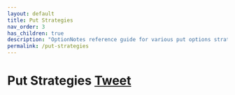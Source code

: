 ```yaml
---
layout: default
title: Put Strategies
nav_order: 3
has_children: true
description: "OptionNotes reference guide for various put options strategies."
permalink: /put-strategies
---
```


# Put Strategies <a href="https://twitter.com/share?ref_src=twsrc%5Etfw" class="twitter-share-button" data-text="Quick reference guide for various Put Option Strategies #optionstrategies #optionnotes" data-url="http://optionnotes.com/put-strategies" data-show-count="false">Tweet</a><script async src="https://platform.twitter.com/widgets.js" charset="utf-8"></script>
